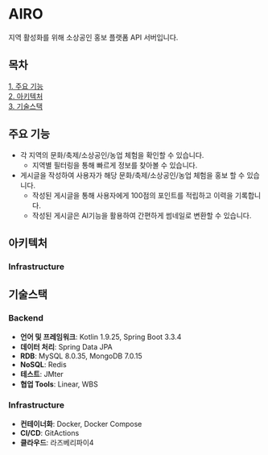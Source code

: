 # AIRO
지역 활성화를 위해 소상공인 홍보 플랫폼 API 서버입니다. <br>

## 목차
[1. 주요 기능](#주요-기능) <br>
[2. 아키텍처](#아키텍처) <br>
[3. 기술스택](#기술스택) <br>

## 주요 기능
- 각 지역의 문화/축제/소상공인/농업 체험을 확인할 수 있습니다.
  - 지역별 필터링을 통해 빠르게 정보를 찾아볼 수 있습니다.
- 게시글을 작성하여 사용자가 해당 문화/축제/소상공인/농업 체험을 홍보 할 수 있습니다.
  - 작성된 게시글을 통해 사용자에게 100점의 포인트를 적립하고 이력을 기록합니다.
  - 작성된 게시글은 AI기능을 활용하여 간편하게 썸네일로 변환할 수 있습니다.

## 아키텍처
### Infrastructure

## 기술스택
### Backend
- **언어 및 프레임워크**: Kotlin 1.9.25, Spring Boot 3.3.4
- **데이터 처리**: Spring Data JPA
- **RDB**: MySQL 8.0.35, MongoDB 7.0.15
- **NoSQL**: Redis
- **테스트**: JMter
- **협업 Tools**: Linear, WBS

### Infrastructure
- **컨테이너화**: Docker, Docker Compose
- **CI/CD**: GitActions
- **클라우드**: 라즈베리파이4
